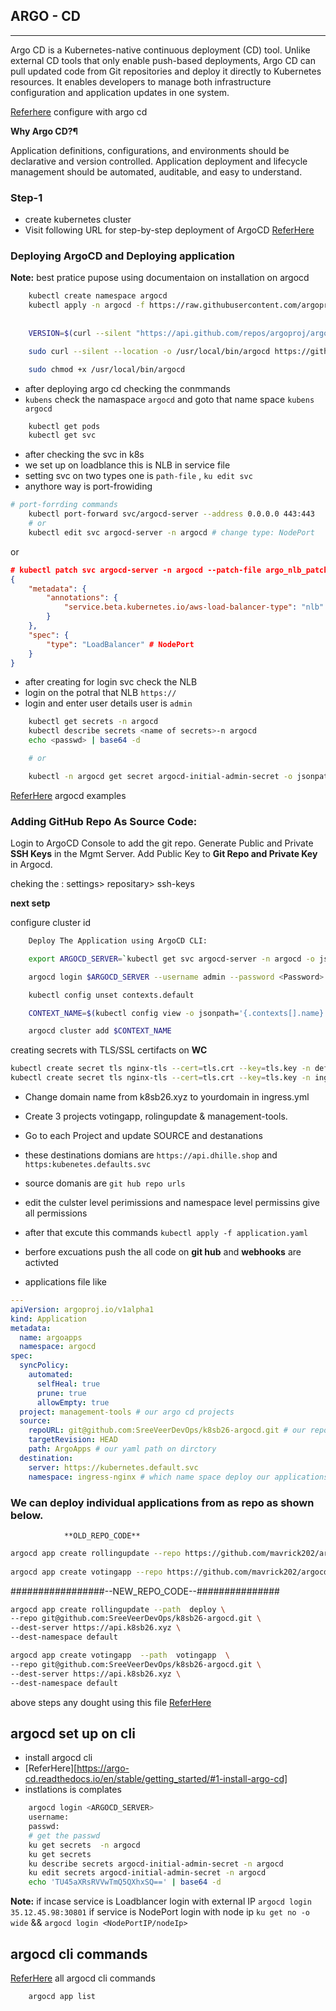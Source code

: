 ## ARGO - CD 
---------------

Argo CD is a Kubernetes-native continuous deployment (CD) tool.
 Unlike external CD tools that only enable push-based deployments, 
 Argo CD can pull updated code from Git repositories and deploy it directly to Kubernetes resources. 
 It enables developers to manage both infrastructure configuration and application updates in one system.


[Referhere](https://argo-cd.readthedocs.io/en/stable/?_gl=1*2ke5d1*_ga*NzU0MzM2NDAyLjE3MjM1NTA1NDA.*_ga_5Z1VTPDL73*MTcyMzU1MDU0MC4xLjAuMTcyMzU1MDU0MC4wLjAuMA..) configure with argo cd 

**Why Argo CD?¶**

Application definitions, configurations, and environments should be declarative and version controlled. Application deployment and lifecycle management should be automated, auditable, and easy to understand.

### Step-1

* create kubernetes cluster 
* Visit following URL for step-by-step deployment of ArgoCD [ReferHere](https://archive.eksworkshop.com/intermediate/290_argocd/install/)

### Deploying ArgoCD and Deploying application

**Note:** best pratice pupose using documentaion on installation on argocd 
 
```sh
    kubectl create namespace argocd
    kubectl apply -n argocd -f https://raw.githubusercontent.com/argoproj/argo-cd/stable/manifests/install.yaml
 
 
    VERSION=$(curl --silent "https://api.github.com/repos/argoproj/argo-cd/releases/latest" | grep '"tag_name"' | sed -E 's/.*"([^"]+)".*/\1/')

    sudo curl --silent --location -o /usr/local/bin/argocd https://github.com/argoproj/argo-cd/releases/download/$VERSION/argocd-linux-amd64

    sudo chmod +x /usr/local/bin/argocd
```

* after deploying argo cd checking the conmmands 
* `kubens` check the namaspace `argocd` and goto that name space `kubens argocd`
```sh
    kubectl get pods
    kubectl get svc
```
* after checking the svc in k8s 
* we set up on loadblance this is NLB in service file 
* setting svc on two types one is `path-file` , `ku edit svc` 
* anythore way is port-frowiding 
```sh
# port-forrding commands 
    kubectl port-forward svc/argocd-server --address 0.0.0.0 443:443
    # or 
    kubectl edit svc argocd-server -n argocd # change type: NodePort
```
or 
```json
# kubectl patch svc argocd-server -n argocd --patch-file argo_nlb_patch.json
{
    "metadata": {
        "annotations": {
            "service.beta.kubernetes.io/aws-load-balancer-type": "nlb"
        }
    },
    "spec": {
        "type": "LoadBalancer" # NodePort
    }
}

```
* after creating for login svc check the NLB 
* login on the potral that NLB `https://`
* login and enter user details user is `admin`
```sh
    kubectl get secrets -n argocd
    kubectl describe secrets <name of secrets>-n argocd
    echo <passwd> | base64 -d

    # or

    kubectl -n argocd get secret argocd-initial-admin-secret -o jsonpath="{.data.password}" | base64 -d
```

[ReferHere](https://github.com/argoproj/argocd-example-apps) argocd examples 

### Adding GitHub Repo As Source Code:

Login to ArgoCD Console to add the git repo. Generate Public and Private **SSH Keys** in the Mgmt Server. Add Public Key to **Git Repo and Private Key** in Argocd.

cheking the : settings> repositary> ssh-keys

**next setp**

configure cluster id 

```sh
    Deploy The Application using ArgoCD CLI:

    export ARGOCD_SERVER=`kubectl get svc argocd-server -n argocd -o json | jq --raw-output .status.loadBalancer.ingress[0].hostname`

    argocd login $ARGOCD_SERVER --username admin --password <Password> --insecure

    kubectl config unset contexts.default

    CONTEXT_NAME=$(kubectl config view -o jsonpath='{.contexts[].name}')

    argocd cluster add $CONTEXT_NAME

```
creating secrets with TLS/SSL certifacts on **WC**
```sh
kubectl create secret tls nginx-tls --cert=tls.crt --key=tls.key -n default
kubectl create secret tls nginx-tls --cert=tls.crt --key=tls.key -n ingress-nginx


```
* Change domain name from k8sb26.xyz to yourdomain in ingress.yml

* Create 3 projects votingapp, rolingupdate & management-tools.

* Go to each Project and update SOURCE and destanations 
* these destinations  domians are `https://api.dhille.shop` and `https:kubenetes.defaults.svc`
* source domanis are `git hub repo urls`
* edit the culster level perimissions and namespace level permissins give all permissions 


* after that excute this commands `kubectl apply -f application.yaml`
* berfore excuations push the all code on **git hub** and **webhooks** are activted 
* applications file like 
```yaml
---
apiVersion: argoproj.io/v1alpha1
kind: Application
metadata:
  name: argoapps
  namespace: argocd
spec:
  syncPolicy:
    automated:
      selfHeal: true
      prune: true
      allowEmpty: true
  project: management-tools # our argo cd projects 
  source:
    repoURL: git@github.com:SreeVeerDevOps/k8sb26-argocd.git # our repositary urls
    targetRevision: HEAD
    path: ArgoApps # our yaml path on dirctory
  destination:
    server: https://kubernetes.default.svc 
    namespace: ingress-nginx # which name space deploy our applications 
```
### We can deploy individual applications from as repo as shown below.

                **OLD_REPO_CODE**
```sh
argocd app create rollingupdate --repo https://github.com/mavrick202/argocdtesting.git --path deploy  --dest-server https://k8sbatch17.xyz(Replace-with-ur-cluster) --dest-namespace default
 
argocd app create votingapp --repo https://github.com/mavrick202/argocdtesting.git --path votingapp  --dest-server https://api.trainingk8s.xyz --dest-namespace default
```
#################--NEW_REPO_CODE--###############

```sh
argocd app create rollingupdate --path  deploy \
--repo git@github.com:SreeVeerDevOps/k8sb26-argocd.git \
--dest-server https://api.k8sb26.xyz \
--dest-namespace default

argocd app create votingapp  --path  votingapp  \
--repo git@github.com:SreeVeerDevOps/k8sb26-argocd.git \
--dest-server https://api.k8sb26.xyz \
--dest-namespace default
```
above steps any dought using this file 
[ReferHere](https://docs.google.com/document/d/1zgX0peIOfQEz1GRs-3Zvz0BdW5xLcikm/edit?usp=drive_link&ouid=117011496037217770134&rtpof=true&sd=true)


## argocd set up on cli 

* install argocd cli
* [ReferHere][https://argo-cd.readthedocs.io/en/stable/getting_started/#1-install-argo-cd]
* instlations is complates 

```sh
    argocd login <ARGOCD_SERVER>
    username:
    passwd:
    # get the passwd 
    ku get secrets  -n argocd 
    ku get secrets 
    ku describe secrets argocd-initial-admin-secret -n argocd
    ku edit secrets argocd-initial-admin-secret -n argocd
    echo 'TU45aXRsRVVwTmQ5QXhxSQ==' | base64 -d

```
**Note:** if incase service is Loadblancer login with external IP `argocd login 35.12.45.98:30801`
            if service is NodePort login with node ip `ku get no -o wide` && `argocd login <NodePortIP/nodeIp>`

## argocd cli commands 

[ReferHere](https://argo-cd.readthedocs.io/en/stable/user-guide/commands/argocd/) all argocd cli commands 

```sh
    argocd app list
    
```